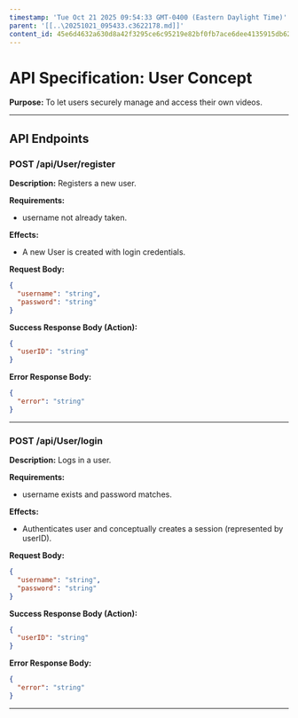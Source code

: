 ```yaml
---
timestamp: 'Tue Oct 21 2025 09:54:33 GMT-0400 (Eastern Daylight Time)'
parent: '[[..\20251021_095433.c3622178.md]]'
content_id: 45e6d4632a630d8a42f3295ce6c95219e82bf0fb7ace6dee4135915db62448fc
---
```


# API Specification: User Concept

**Purpose:** To let users securely manage and access their own videos.

***

## API Endpoints

### POST /api/User/register

**Description:** Registers a new user.

**Requirements:**

* username not already taken.

**Effects:**

* A new User is created with login credentials.

**Request Body:**

```json
{
  "username": "string",
  "password": "string"
}
```

**Success Response Body (Action):**

```json
{
  "userID": "string"
}
```

**Error Response Body:**

```json
{
  "error": "string"
}
```

***

### POST /api/User/login

**Description:** Logs in a user.

**Requirements:**

* username exists and password matches.

**Effects:**

* Authenticates user and conceptually creates a session (represented by userID).

**Request Body:**

```json
{
  "username": "string",
  "password": "string"
}
```

**Success Response Body (Action):**

```json
{
  "userID": "string"
}
```

**Error Response Body:**

```json
{
  "error": "string"
}
```

***
